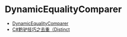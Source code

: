# DynamicEqualityComparer

- [DynamicEqualityComparer](https://git.ahs-de.com/gsuchomski/gordon/-/blob/master/src/Shared/EntityFramework/Utilities/DynamicEqualityComparer.cs)
- [C#黔驴技巧之去重（Distinct](https://blog.csdn.net/sD7O95O/article/details/106065956)
